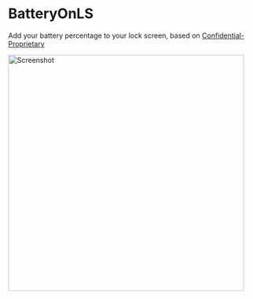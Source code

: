 # BatteryOnLS
Add your battery percentage to your lock screen, based on [Confidential-Proprietary](https://github.com/BlakeBoxberger/Confidential-Proprietary)

<img src="https://cdn.discordapp.com/attachments/234463649819918336/556821985028472842/image0.jpg" alt="Screenshot" width="480">
